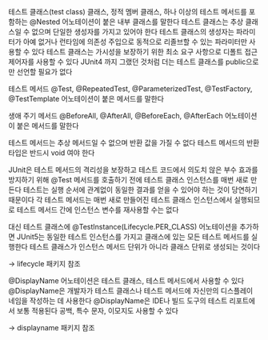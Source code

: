 테스트 클래스(test class) 
클래스, 정적 멤버 클래스, 하나 이상의 테스트 메서드를 포함하는 @Nested 어노테이션이 붙은 내부 클래스를 말한다
테스트 클래스는 추상 클래스일 수 없으며 단일한 생성자를 가지고 있어야 한다
테스트 클래스의 생성자는 파라미터가 아예 없거나 런타임에 의존성 주입으로 동적으로 리졸브할 수 있는 파라미터만 사용할 수 있다
테스트 클래스는 가시성을 보장하기 위한 최소 요구 사항으로 디폴트 접근 제어자를 사용할 수 있다
JUnit4 까지 그랬던 것처럼 더는 테스트 클래스를 public으로만 선언할 필요가 없다 

테스트 메서드
@Test, @RepeatedTest, @ParameterizedTest, @TestFactory, @TestTemplate 어노테이션이 붙은 메서드를 말한다

생애 주기 메서드
@BeforeAll, @AfterAll, @BeforeEach, @AfterEach 어노테이션이 붙은 메서드를 말한다

테스트 메서드는 추상 메서드일 수 없으며 반환 값을 가질 수 없다
테스트 메서드의 반환 타입은 반드시 void 여야 한다

JUnit은 테스트 메서드의 격리성을 보장하고 테스트 코드에서 의도치 않은 부수 효과를 방지하기 위해
@Test 메서드를 호출하기 전에 테스트 클래스 인스턴스를 매번 새로 만든다
테스트는 실행 순서에 관계없이 동일한 결과를 얻을 수 있어야 하는 것이 당연하기 때문이다
각 테스트 메서드는 매번 새로 만들어진 테스트 클래스 인스턴스에서 실행되므로 테스트 메서드 간에 인스턴스 변수를 
재사용할 수는 없다

대신 테스트 클래스에 @TestInstance(Lifecycle.PER_CLASS) 어노테이션을 추가하면 JUnit5는 동일한 테스트 인스턴스를 가지고
클래스에 있는 모든 테스트 메서드를 실행한다
테스트 클래스가 인스턴스 메서드 단위가 아니라 클래스 단위로 생성되는 것이다

-> lifecycle 패키지 참조

@DisplayName 어노테이션은 테스트 클래스, 테스트 메서드에서 사용할 수 있다
@DisplayName은 개발자가 테스트 클래스나 테스트 메서드에 자신만의 디스플레이 네임을 작성하는 데 사용한다
@DisplayName은 IDE나 빌드 도구의 테스트 리포트에서 보통 적용된다
공백, 특수 문자, 이모지도 사용할 수 있다

-> displayname 패키지 참조